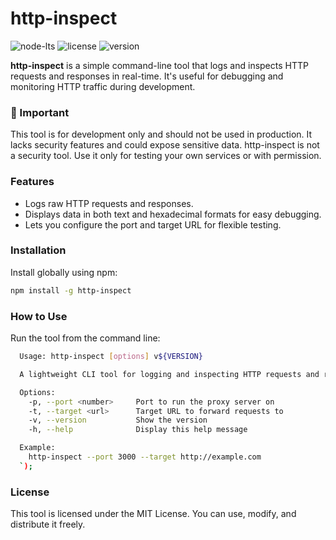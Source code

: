 # http-inspect

![node-lts](https://img.shields.io/node/v-lts/%40csifinos%2Fhttp-inspect)
![license](https://img.shields.io/github/license/csifinos/http-inspect)
![version](https://img.shields.io/github/package-json/v/csifinos/http-inspect)

**http-inspect** is a simple command-line tool that logs and inspects HTTP requests and responses in real-time.
It's useful for debugging and monitoring HTTP traffic during development.

### 🚨 Important
This tool is for development only and should not be used in production.
It lacks security features and could expose sensitive data.
http-inspect is not a security tool. Use it only for testing your own services or with permission.

### Features

- Logs raw HTTP requests and responses.
- Displays data in both text and hexadecimal formats for easy debugging.
- Lets you configure the port and target URL for flexible testing.

### Installation
Install globally using npm:

```bash
npm install -g http-inspect
```

### How to Use
Run the tool from the command line:

```bash
  Usage: http-inspect [options] v${VERSION}

  A lightweight CLI tool for logging and inspecting HTTP requests and responses for development purposes.

  Options:
    -p, --port <number>     Port to run the proxy server on
    -t, --target <url>      Target URL to forward requests to
    -v, --version           Show the version
    -h, --help              Display this help message

  Example:
    http-inspect --port 3000 --target http://example.com
  `);
```

### License
This tool is licensed under the MIT License.
You can use, modify, and distribute it freely.

